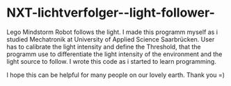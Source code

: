 NXT-lichtverfolger--light-follower-
===================================

Lego Mindstorm Robot follows the light.
I made this programm myself as i studied Mechatronik at University of Applied Science Saarbrücken.
User has to calibrate the light intensity and define the Threshold, that the programm use to differentiate
the light intensity of the environment and the light source to follow. I wrote this code as i started to learn programming.

I hope this can be helpful for many people on our lovely earth. Thank you =)
